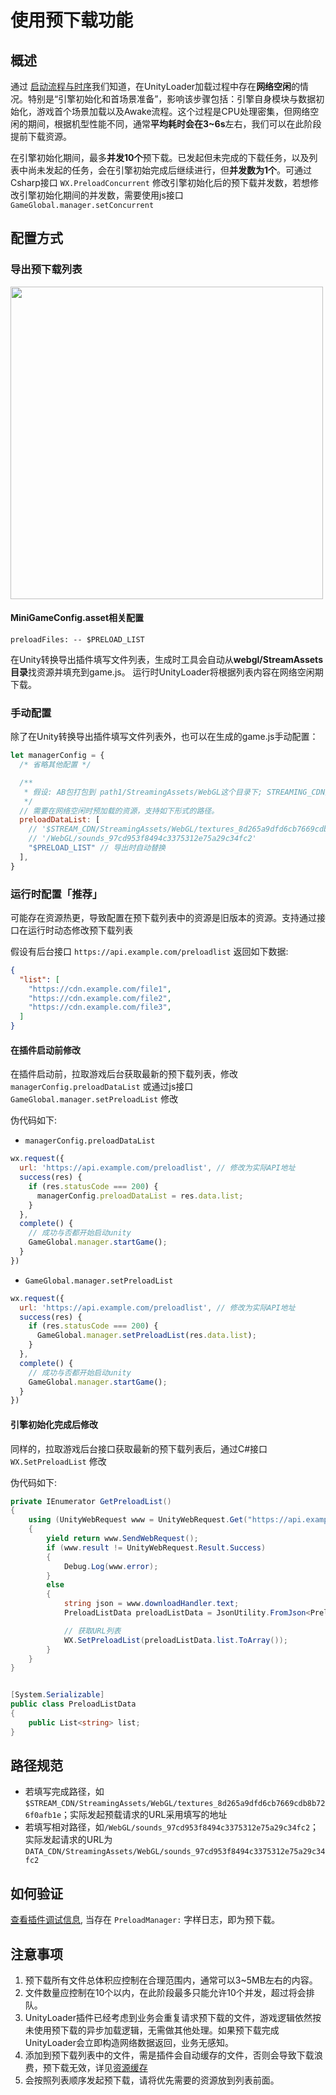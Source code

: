 # 使用预下载功能
## 概述
通过 [启动流程与时序](Startup.md)我们知道，在UnityLoader加载过程中存在**网络空闲**的情况。特别是“引擎初始化和首场景准备”，影响该步骤包括：引擎自身模块与数据初始化，游戏首个场景加载以及Awake流程。这个过程是CPU处理密集，但网络空闲的期间，根据机型性能不同，通常**平均耗时会在3~6s**左右，我们可以在此阶段提前下载资源。

在引擎初始化期间，最多**并发10个**预下载。已发起但未完成的下载任务，以及列表中尚未发起的任务，会在引擎初始完成后继续进行，但**并发数为1个**。可通过Csharp接口 `WX.PreloadConcurrent` 修改引擎初始化后的预下载并发数，若想修改引擎初始化期间的并发数，需要使用js接口 `GameGlobal.manager.setConcurrent`

## 配置方式
### 导出预下载列表
<img src='../image/usingpreload1.png' width="500"/>

#### MiniGameConfig.asset相关配置
```
preloadFiles: -- $PRELOAD_LIST
```

在Unity转换导出插件填写文件列表，生成时工具会自动从**webgl/StreamAssets目录**找资源并填充到game.js。
运行时UnityLoader将根据列表内容在网络空闲期下载。

### 手动配置
除了在Unity转换导出插件填写文件列表外，也可以在生成的game.js手动配置：
``` js
let managerConfig = {
  /* 省略其他配置 */

  /** 
   * 假设: AB包打包到 path1/StreamingAssets/WebGL这个目录下; STREAMING_CDN是以path1为根路径上传到服务器的CDN地址
   */
  // 需要在网络空闲时预加载的资源，支持如下形式的路径。
  preloadDataList: [
    // '$STREAM_CDN/StreamingAssets/WebGL/textures_8d265a9dfd6cb7669cdb8b726f0afb1e',
    // '/WebGL/sounds_97cd953f8494c3375312e75a29c34fc2'
    "$PRELOAD_LIST" // 导出时自动替换
  ],
}
```

### 运行时配置「推荐」
可能存在资源热更，导致配置在预下载列表中的资源是旧版本的资源。支持通过接口在运行时动态修改预下载列表

假设有后台接口 `https://api.example.com/preloadlist` 返回如下数据:
```json
{
  "list": [
    "https://cdn.example.com/file1",
    "https://cdn.example.com/file2",
    "https://cdn.example.com/file3",
  ]
}
```

#### 在插件启动前修改
在插件启动前，拉取游戏后台获取最新的预下载列表，修改 `managerConfig.preloadDataList` 或通过js接口 `GameGlobal.manager.setPreloadList` 修改

伪代码如下:

- `managerConfig.preloadDataList`
```js
wx.request({
  url: 'https://api.example.com/preloadlist', // 修改为实际API地址
  success(res) {
    if (res.statusCode === 200) {
      managerConfig.preloadDataList = res.data.list;
    }
  },
  complete() {
    // 成功与否都开始启动unity
    GameGlobal.manager.startGame();
  }
})
```

- `GameGlobal.manager.setPreloadList`
```js
wx.request({
  url: 'https://api.example.com/preloadlist', // 修改为实际API地址
  success(res) {
    if (res.statusCode === 200) {
      GameGlobal.manager.setPreloadList(res.data.list);
    }
  },
  complete() {
    // 成功与否都开始启动unity
    GameGlobal.manager.startGame();
  }
})
```

#### 引擎初始化完成后修改
同样的，拉取游戏后台接口获取最新的预下载列表后，通过C#接口 `WX.SetPreloadList` 修改

伪代码如下:

```csharp
private IEnumerator GetPreloadList()
{
    using (UnityWebRequest www = UnityWebRequest.Get("https://api.example.com/preloadlist"))
    {
        yield return www.SendWebRequest();
        if (www.result != UnityWebRequest.Result.Success)
        {
            Debug.Log(www.error);
        }
        else
        {
            string json = www.downloadHandler.text;
            PreloadListData preloadListData = JsonUtility.FromJson<PreloadListData>(json);

            // 获取URL列表
            WX.SetPreloadList(preloadListData.list.ToArray());
        }
    }
}


[System.Serializable]
public class PreloadListData
{
    public List<string> list;
}
```

## 路径规范
- 若填写完成路径，如`$STREAM_CDN/StreamingAssets/WebGL/textures_8d265a9dfd6cb7669cdb8b726f0afb1e`；实际发起预载请求的URL采用填写的地址
- 若填写相对路径，如`/WebGL/sounds_97cd953f8494c3375312e75a29c34fc2`；实际发起请求的URL为`DATA_CDN/StreamingAssets/WebGL/sounds_97cd953f8494c3375312e75a29c34fc2`

## 如何验证
[查看插件调试信息](UsingLoader.md#36-插件调试信息), 当存在 `PreloadManager:` 字样日志，即为预下载。

## 注意事项
1. 预下载所有文件总体积应控制在合理范围内，通常可以3~5MB左右的内容。
2. 文件数量应控制在10个以内，在此阶段最多只能允许10个并发，超过将会排队。
3. UnityLoader插件已经考虑到业务会重复请求预下载的文件，游戏逻辑依然按未使用预下载的异步加载逻辑，无需做其他处理。如果预下载完成UnityLoader会立即构造网络数据返回，业务无感知。
4. 添加到预下载列表中的文件，需是插件会自动缓存的文件，否则会导致下载浪费，预下载无效，详见[资源缓存](FileCache.md)
5. 会按照列表顺序发起预下载，请将优先需要的资源放到列表前面。